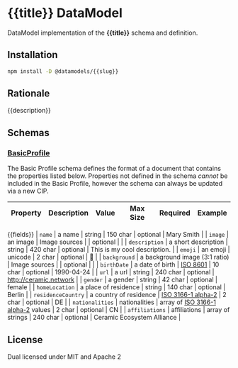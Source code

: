 # {{title}} DataModel

DataModel implementation of the **{{title}}** schema and definition.

## Installation

```sh
npm install -D @datamodels/{{slug}}
```

## Rationale

{{description}}

## Schemas

### [BasicProfile](./schemas/BasicProfile.json)

The Basic Profile schema defines the format of a document that contains the properties listed below. Properties not defined in the schema _cannot_ be included in the Basic Profile, however the schema can always be updated via a new CIP.

| Property           | Description                    | Value                                                                                  | Max Size | Required | Example                      |
| ------------------ | ------------------------------ | -------------------------------------------------------------------------------------- | -------- | -------- | ---------------------------- |
{{fields}}
| `name`             | a name                         | string                                                                                 | 150 char | optional | Mary Smith                   |
| `image`            | an image                       | Image sources                                                                          |          | optional |                              |
| `description`      | a short description            | string                                                                                 | 420 char | optional | This is my cool description. |
| `emoji`            | an emoji                       | unicode                                                                                | 2 char   | optional | 🔢                           |
| `background`       | a background image (3:1 ratio) | Image sources                                                                          |          | optional |                              |
| `birthDate`        | a date of birth                | [ISO 8601](https://en.wikipedia.org/wiki/ISO_8601)                                     | 10 char  | optional | 1990-04-24                   |
| `url`              | a url                          | string                                                                                 | 240 char | optional | http://ceramic.network       |
| `gender`           | a gender                       | string                                                                                 | 42 char  | optional | female                       |
| `homeLocation`     | a place of residence           | string                                                                                 | 140 char | optional | Berlin                       |
| `residenceCountry` | a country of residence         | [ISO 3166-1 alpha-2](https://en.wikipedia.org/wiki/ISO_3166-1_alpha-2)                 | 2 char   | optional | DE                           |
| `nationalities`    | nationalities                  | array of [ISO 3166-1 alpha-2](https://en.wikipedia.org/wiki/ISO_3166-1_alpha-2) values | 2 char   | optional | CN                           |
| `affiliations`     | affiliations                   | array of strings                                                                       | 240 char | optional | Ceramic Ecosystem Alliance   |

## License

Dual licensed under MIT and Apache 2